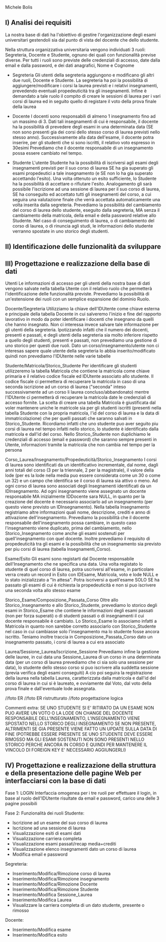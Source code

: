 Michele Bolis
## I) Analisi dei requisiti
La nostra base di dati ha l'obiettivo di gestire l'organizzazione degli esami universitari gestendoli sia dal punto di vista del docente che dello studente.

Nella struttura organizzativa universitaria vengono individuati 3 ruoli: Segreteria, Docente e Studente, ognuno dei quali con funzionalità previse diverse. Per tutti i ruoli sono previste delle credenziali di accesso, date dalla email e dalla password, e dei dati anagrafici, Nome e Cognome

- Segreteria
Gli utenti della segreteria aggiungono e modificano gli altri due ruoli, Docente e Studente. 
La segreteria ha poi la possibilità di aggiungere/modificare i corsi la laurea previsti e i relativi insegnamenti, prevedendo eventuali propedeuticità tra gli insegnamenti.
Infine è demandato a tale ruolo il compito di creare le sessioni di laurea per i vari corsi di laurea ed in seguito quello di registare il voto della prova finale della laurea

- Docente
I docenti sono responsabili di almeno 1 insegnamento fino ad un massimo di 3. Dati tali insegnamenti di cui è responsabile, il docente ha la possibilità di prevedere degli esami in una determinata data (SE non sono presenti gia dei corsi dello stesso corso di laurea previsti nello stesso anno).
Successivamente alla data dell'esame, il docente potra inserire, per gli studenti che si sono iscritti, il relativo voto espresso in 30esimi
Prevediamo che il docente responsabile di un insegnamento possa essere cambiato nel tempo.

- Studente
L'utente Studente ha la possibilità di iscriversi agli esami degli insegnamenti previsti per il suo corso di laurea SE ha gia superato gli esami propedeutici a tale insegnamento (e SE non lo ha gia superato accettando l'esito).
Una volta ottenuto un esito sufficiente, lo Studente ha la possibilità di accettare o rifiutare l'esito.
Analogamento gli sarà possibile l'iscrizione ad una sessione di laurea per il suo corso di laurea, SE ha conseguito ed accettato tutti gli insegnamenti del corso, a cui seguira una valutazione finale che verrà accettata automaticamente una volta inserita dalla segreteria.
Prevediamo la possibilità del cambiamento del corso di laurea dello studente, eseguito dalla segreteria, MA senza il cambiamento della matricola, della email e della password relative allo Studente.
Nel caso di conseguimento di laurea, o di cambiamento del corso di laurea, o di rinuncia agli studi, le informazioni dello studente verranno spostate in uno storico degli studenti.


## II) Identificazione delle funzionalità da sviluppare




## III) Progettazione e realizzazione della base di dati
Utenti
Le informazioni di accesso per gli utenti della nostra base di dati vengono salvate nella tabella Utente con il relativo ruolo che permetterà l'identificazione delle funzionalità previste.
Prevediamo la possibilità di un'estensione dei ruoli con un semplice espansione del dominio Ruolo.

Docente/Segreteria
Utilizziamo la chiave dell'IDUtente come chiave esterna e principale della tabella Docente in cui salveremo l'inizio e fine del rapporto lavorativo in modo da poter identificare i docenti che insegnano da quelli che hanno insegnato. Non ci interessa invece salvare tale informazione per gli utenti della segreteria. 
Ipotizzando infatti che il numero dei docenti, presenti e passati, e degli utenti della segreteria sia molto inferiore rispetto a quello degli studenti, presenti e passati, non prevediamo una gestione di uno storico per questi due ruoli.
Dato un corso/insegnamento/utente non ci interesas sapere quale utente della segreteria lo abbia inserito/modificato quindi non prevediamo l'IDUtente nelle varie tabelle

Studente/Matricola/Storico_Studente
Per identificare gli studenti utilizzeremo la tabella Matricola che contiene la matricola come chiave primaria e il relativo codice fiscale ed IDUtente associato allo studente.
Il codice fiscale ci permettera di recuperare la matricola in caso di una seconda iscrizione ad un corso di laurea ("seconda" inteso successivamente ad un corso li laurea concluso/abbandonato) mentre l'IDUtente ci permetterà di recuperare la matricola date le credenziali di accesso fornite.
La scelta di creare una tabella Matricola è giustificata dal voler mantenere uniche le matricole sia per gli studenti iscritti (presenti nella tabella Studente con la propria matricola, l'id del corso di laurea e la data di immatricolazione) che per quelli passati che saranno salvati in Storico_Studente. Ricordiamo infatti che uno studente puo aver seguito piu corsi di laurea nel tempo infatti nello storico, lo studente è identificato dalla matricola e dall'id del corso.
Nello Storico_Studente non duplichiamo le credenziali di accesso (email e password) che saranno sempre presenti in Utente, informazioni tramite la matricola che non cambia nel tempo per la persona

Corso_Laurea/Insegnamento/Propedeuticità/Storico_Insegnamento
I corsi di laurea sono identificati da un identificativo incrementale, dal nome, dagli anni totali del corso (3 per la triennale, 2 per la magistrale), il valore della lode (per es la lode nella media puo essere considerata come un 30 o come un 32) e un campo che identifica se il corso di laurea sia attivo o meno.
Ad ogni corso di laurea sono associati degli Insegnamenti identificati da un IDInsegnamento. 
Ad ogni insegnamento viene assegnato un docente responsabile MA inizialmente IDDocente sara NULL, in quanto per la creazione del docente è necessario associarlo ad un insegnamento (per questo viene previsto un IDInsegnamento). Nella tabella Insegnamento registriamo altre informazioni quali nome, descrizione, crediti e anno di attivazione dell'insegnamento. 
Prevediamo la possibilità che il docente responsabile dell'insegnamento possa cambiare, in questo caso l'insegnamento viene duplicato, prima del cambiamento, nello Storico_Insegnamento come anche gli esami sostenuti per quell'insegnamento con quel docente.
Inoltre prevediamo il requisito di propedeuticità tra gli esami e la possibilità che un insegnamento sia previsto per piu corsi di laurea (tabella Insegnamenti_Corso).

Esame/Esito
Gli esami sono registarti dal Docente responsabile dell'Insegnamento che ne specifica una data.
Una volta registato lo studente di quel corso di laurea, potra uscriversi all'esame, in particolare verra creato un record in Esito con IDEsame, Matricola, voto e lode NULL e lo stato inizializzato a "In attesa". 
Potra iscriversi a quell'esame SOLO SE ha passato gli esami di cui è richiesta la propedeuticità e non si puo iscrivere una seconda volta allo stesso esame

Storico_Esame/Composizione_Passata_Corso
Oltre allo Storico_Insegnamento e allo Storico_Studente, prevediamo lo storico degli esami in Storico_Esame che contiene le informazioni degli esami passati (non per forza superati) o di studenti passati o di insegnamenti il cui docente responsabile è cambiato. 
Lo Storico_Esame lo associamo infatti a Matricola in quanto non sarebbe corretto associarlo con Storico_Studente nel caso in cui cambiasse solo l'insegnamento ma lo studente fosse ancora iscritto.
Teniamo inoltre traccia in Composizione_Passata_Corso dato un insegnamento passato, i corsi di laurea a cui era associato 

Laurea/Sessione_Laurea/Iscrizione_Sessione
Prevediamo infine la gestione delle lauree, in cui data una Sessione_Laurea di un corso in una determinata data (per un corso di laurea prevediamo che ci sia solo una sessione per data), lo studente dello stesso corso si puo iscrivere alla suddetta sessione (previa verifica degli esami conseguiti)
A cio poi seguira la registrazione della laurea nella tabella Laurea, caratterizzata dalla matricola e dall'id del corso di laurea in cui si è laureato, e ovviamente dal Voto, dal voto della prova finale e dall'eventuale lode assegnata. 

//foto ER
//foto ER ristrutturato
//foto progettazione logica

Commenti extra:
SE UNO STUDENTE SI E' RITIRATO DA  UN ESAME NON PUO AVERE UN VOTO O LA LODE ON CHANGE DEL DOCENTE RESPONSABILE DELL'INSEGNAMENTO, L'INSEGNAMENTO VIENE SPOSTATO NELLO STORICO DEGLI INSEGNAMENTO SE NON PRESENTE, ALTRIMENTI SE GIA PRESENTE VIENE FATTO UN UPDATE SULLA DATA DI FINE (POTREBBE ESSERE PRESENTE SE UNO STUDENTE DEVE ESSERE RIMOSSO MA GLI ESAMI SOSTENUTI NON SONO PRESENTI NELLO STORICO PERCHE ANCORA IN CORSO E QUINDI PER MANTENERE IL VINCOLO DI FOREIGN KEY E' NECESSARIO AGGIUNGERLI)

## IV) Progettazione e realizzazione della struttura e della presentazione delle pagine Web per interfacciarsi con la base di dati
Fase 1: LOGIN
Interfaccia omogenea per i tre ruoli per effettuare il login, in base al ruolo dell'IDUtente risultate da email e password, carico una delle 3 pagine possibili

Fase 2: Funzionalità dei ruoli
Studente:
- Iscrizione ad un esame del suo corso di laurea
- Iscrizione ad una sessione di laurea
- Visualizzazione esiti di esami dati 
- Visualizzazione carriera completa 
- Visualizzazione esami passati/recap media+crediti 
- Visualizzazione elenco insegnamenti dato un corso di laurea 
- Modifica email e password

Segreteria: 
- Inserimento/Modifica/Rimozione corso di laurea
- Inserimento/Modifica/Rimozione insegnamento
- Inserimento/Modifica/Rimozione Docente
- Inserimento/Modifica/Rimozione Studente
- Inserimento/Modifica Sessione_Laurea
- Inserimento/Modifica Laurea
- Visualizzare la carriera completa di un dato studente, presente o rimosso

Docente: 
- Inserimento/Modifica esame
- Inserimento/Modifica esito
